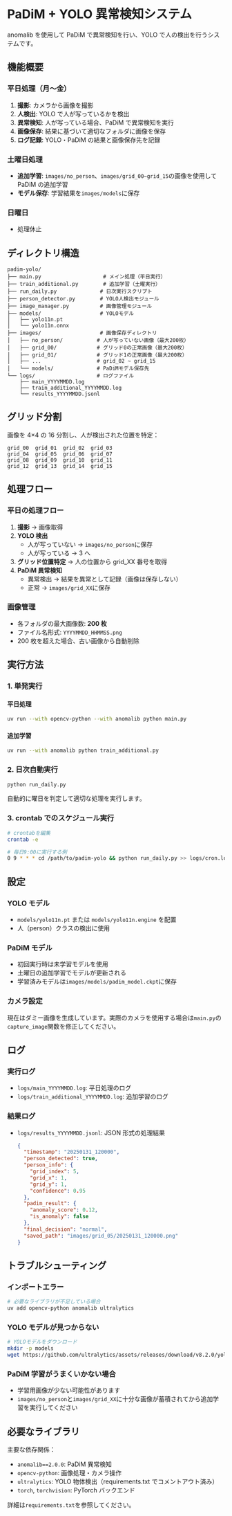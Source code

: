 # PaDiM + YOLO 異常検知システム

anomalib を使用して PaDiM で異常検知を行い、YOLO で人の検出を行うシステムです。

## 機能概要

### 平日処理（月〜金）

1. **撮影**: カメラから画像を撮影
2. **人検出**: YOLO で人が写っているかを検出
3. **異常検知**: 人が写っている場合、PaDiM で異常検知を実行
4. **画像保存**: 結果に基づいて適切なフォルダに画像を保存
5. **ログ記録**: YOLO・PaDiM の結果と画像保存先を記録

### 土曜日処理

- **追加学習**: `images/no_person`、`images/grid_00~grid_15`の画像を使用して PaDiM の追加学習
- **モデル保存**: 学習結果を`images/models`に保存

### 日曜日

- 処理休止

## ディレクトリ構造

```
padim-yolo/
├── main.py                    # メイン処理（平日実行）
├── train_additional.py        # 追加学習（土曜実行）
├── run_daily.py              # 日次実行スクリプト
├── person_detector.py        # YOLO人検出モジュール
├── image_manager.py          # 画像管理モジュール
├── models/                   # YOLOモデル
│   ├── yolo11n.pt
│   └── yolo11n.onnx
├── images/                   # 画像保存ディレクトリ
│   ├── no_person/           # 人が写っていない画像（最大200枚）
│   ├── grid_00/             # グリッド0の正常画像（最大200枚）
│   ├── grid_01/             # グリッド1の正常画像（最大200枚）
│   ├── ...                  # grid_02 ~ grid_15
│   └── models/              # PaDiMモデル保存先
└── logs/                    # ログファイル
    ├── main_YYYYMMDD.log
    ├── train_additional_YYYYMMDD.log
    └── results_YYYYMMDD.jsonl
```

## グリッド分割

画像を 4×4 の 16 分割し、人が検出された位置を特定：

```
grid_00  grid_01  grid_02  grid_03
grid_04  grid_05  grid_06  grid_07
grid_08  grid_09  grid_10  grid_11
grid_12  grid_13  grid_14  grid_15
```

## 処理フロー

### 平日の処理フロー

1. **撮影** → 画像取得
2. **YOLO 検出**
   - 人が写っていない → `images/no_person`に保存
   - 人が写っている → 3 へ
3. **グリッド位置特定** → 人の位置から grid_XX 番号を取得
4. **PaDiM 異常検知**
   - 異常検出 → 結果を異常として記録（画像は保存しない）
   - 正常 → `images/grid_XX`に保存

### 画像管理

- 各フォルダの最大画像数: **200 枚**
- ファイル名形式: `YYYYMMDD_HHMMSS.png`
- 200 枚を超えた場合、古い画像から自動削除

## 実行方法

### 1. 単発実行

#### 平日処理

```bash
uv run --with opencv-python --with anomalib python main.py
```

#### 追加学習

```bash
uv run --with anomalib python train_additional.py
```

### 2. 日次自動実行

```bash
python run_daily.py
```

自動的に曜日を判定して適切な処理を実行します。

### 3. crontab でのスケジュール実行

```bash
# crontabを編集
crontab -e

# 毎日9:00に実行する例
0 9 * * * cd /path/to/padim-yolo && python run_daily.py >> logs/cron.log 2>&1
```

## 設定

### YOLO モデル

- `models/yolo11n.pt` または `models/yolo11n.engine` を配置
- 人（person）クラスの検出に使用

### PaDiM モデル

- 初回実行時は未学習モデルを使用
- 土曜日の追加学習でモデルが更新される
- 学習済みモデルは`images/models/padim_model.ckpt`に保存

### カメラ設定

現在はダミー画像を生成しています。実際のカメラを使用する場合は`main.py`の`capture_image`関数を修正してください。

## ログ

### 実行ログ

- `logs/main_YYYYMMDD.log`: 平日処理のログ
- `logs/train_additional_YYYYMMDD.log`: 追加学習のログ

### 結果ログ

- `logs/results_YYYYMMDD.jsonl`: JSON 形式の処理結果
  ```json
  {
    "timestamp": "20250131_120000",
    "person_detected": true,
    "person_info": {
      "grid_index": 5,
      "grid_x": 1,
      "grid_y": 1,
      "confidence": 0.95
    },
    "padim_result": {
      "anomaly_score": 0.12,
      "is_anomaly": false
    },
    "final_decision": "normal",
    "saved_path": "images/grid_05/20250131_120000.png"
  }
  ```

## トラブルシューティング

### インポートエラー

```bash
# 必要なライブラリが不足している場合
uv add opencv-python anomalib ultralytics
```

### YOLO モデルが見つからない

```bash
# YOLOモデルをダウンロード
mkdir -p models
wget https://github.com/ultralytics/assets/releases/download/v8.2.0/yolo11n.pt -O models/yolo11n.pt
```

### PaDiM 学習がうまくいかない場合

- 学習用画像が少ない可能性があります
- `images/no_person`と`images/grid_XX`に十分な画像が蓄積されてから追加学習を実行してください

## 必要なライブラリ

主要な依存関係：

- `anomalib==2.0.0`: PaDiM 異常検知
- `opencv-python`: 画像処理・カメラ操作
- `ultralytics`: YOLO 物体検出（requirements.txt でコメントアウト済み）
- `torch`, `torchvision`: PyTorch バックエンド

詳細は`requirements.txt`を参照してください。

